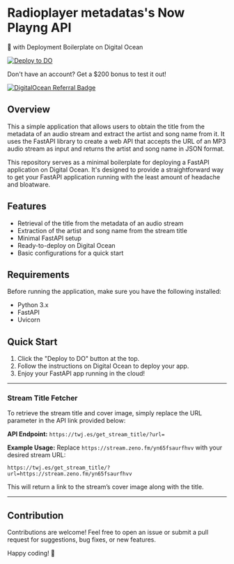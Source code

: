 # Radioplayer metadatas's Now Playng API

🚀 with Deployment Boilerplate on Digital Ocean

[![Deploy to DO](https://www.deploytodo.com/do-btn-blue.svg)](https://cloud.digitalocean.com/apps/new?repo=https://github.com/jailsonsb2/Radioplayer-Now-Playing-API/tree/main)

Don't have an account? Get a $200 bonus to test it out!

[![DigitalOcean Referral Badge](https://web-platforms.sfo2.cdn.digitaloceanspaces.com/WWW/Badge%203.svg)](https://www.digitalocean.com/?refcode=54a7273746ae&utm_campaign=Referral_Invite&utm_medium=Referral_Program&utm_source=badge)

## Overview

This a simple application that allows users to obtain the title from the metadata of an audio stream and extract the artist and song name from it. It uses the FastAPI library to create a web API that accepts the URL of an MP3 audio stream as input and returns the artist and song name in JSON format.

This repository serves as a minimal boilerplate for deploying a FastAPI application on Digital Ocean. It's designed to provide a straightforward way to get your FastAPI application running with the least amount of headache and bloatware.

## Features

- Retrieval of the title from the metadata of an audio stream
- Extraction of the artist and song name from the stream title
- Minimal FastAPI setup
- Ready-to-deploy on Digital Ocean
- Basic configurations for a quick start

## Requirements

Before running the application, make sure you have the following installed:
- Python 3.x
- FastAPI
- Uvicorn

## Quick Start

1. Click the "Deploy to DO" button at the top.
2. Follow the instructions on Digital Ocean to deploy your app.
3. Enjoy your FastAPI app running in the cloud!

---

### Stream Title Fetcher

To retrieve the stream title and cover image, simply replace the URL parameter in the API link provided below:

**API Endpoint:** 
`https://twj.es/get_stream_title/?url=`

**Example Usage:**
Replace `https://stream.zeno.fm/yn65fsaurfhvv` with your desired stream URL:
```
https://twj.es/get_stream_title/?url=https://stream.zeno.fm/yn65fsaurfhvv
```

This will return a link to the stream’s cover image along with the title.

--- 

## Contribution

Contributions are welcome! Feel free to open an issue or submit a pull request for suggestions, bug fixes, or new features.

Happy coding! 🎉

